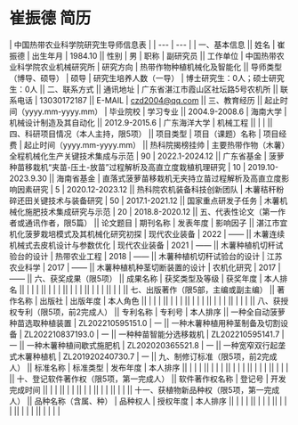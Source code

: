 # 崔振德 简历

| 中国热带农业科学院研究生导师信息表 |
| --- | --- |
| 一、基本信息 || 姓名 | 崔振德 | 出生年月 | 1984.10 || 性别 | 男 | 职称 | 副研究员 || 工作单位 | 中国热带农业科学院农业机械研究所 | 研究方向 | 热带作物种植机械化及智能化 || 导师类型（博导、硕导） | 硕导 | 研究生培养人数（一导） | 博士研究生：0人；硕士研究生：0人 || 二、联系方式 || 通讯地址 | 广东省湛江市霞山区社坛路5号农机所 || 联系电话 | 13030172187 || E-MAIL | czd2004@qq.com || 三、教育经历 || 起止时间（yyyy.mm-yyyy.mm） | 毕业院校 | 学习专业 || 2004.9-2008.6 | 海南大学 | 机械设计制造及其自动化 || 2012.9-2015.6 | 广东海洋大学 | 机械工程 ||  |  |  || 四、科研项目情况（本人主持，限5项） || 项目类型 | 项目（课题）名称 | 项目经费 | 起止时间（yyyy.mm-yyyy.mm） || 热科院揭榜挂帅 | 主要热带作物（木薯）全程机械化生产关键技术集成与示范 | 90 | 2022.1-2024.12 || 广东省基金 | 菠萝种苗移栽机“夹苗-压土-放苗”过程解析及高直立度栽植机理研究 | 10 | 2019.10-2023.9.30 || 海南省基金 | 直落式菠萝苗移栽机无夹持立苗过程解析及高直立度影响因素研究 | 5 | 2020.12-2023.12 || 热科院农机装备科技创新团队 | 木薯秸秆粉碎还田关键技术与装备研究 | 50 | 2017.1-2021.12 || 国家重点研发子任务 | 木薯机械化施肥技术集成研究与示范 | 20 | 2018.8-2020.12 || 五、代表性论文（第一作者或通讯作者，限5篇） || 论文题目 | 期刊名称 | 发表年度 | 影响因子 || 湛江市宜机化菠萝栽培模式及其机械化研究初探 | 现代农业装备 | 2022 | —— || 木薯连续机械式去皮机设计与参数优化 | 现代农业装备 | 2021 | —— || 木薯种植机切秆试验台的设计 | 热带农业工程 | 2018 | —— || 木薯种植机切秆试验台的设计 | 江苏农业科学 | 2017 | —— || 木薯种植机种茎切断装置的设计 | 农机化研究 | 2017 | —— || 六、获奖成果（限5项） || 成果名称 | 获奖类型及等级 | 获奖年度 | 本人排名 ||  |  |  |  ||  |  |  |  ||  |  |  |  ||  |  |  |  ||  |  |  || 七、出版著作（限5部，主编或副主编） || 著作名称 | 出版社 | 出版年度 | 本人角色 ||  |  |  |  ||  |  |  |  ||  |  |  |  ||  |  |  |  ||  |  |  |  || 八、获授权专利（限5项，前2完成人） || 专利名称 | 专利号 | 本人排序 || 一种全自动菠萝种苗选取种植装置 | ZL202210595151.0 | 一 || 一种木薯种植用种茎制备及切割设备 | ZL202210837193.0 | 一 || 一种种苗智能分选移栽机 | ZL202210595141.7 | 一 || 一种木薯种植间歇式施肥机 | ZL202020365521.8 | 一 || 一种宽窄双行起垄式木薯种植机 | ZL201920240730.7 | 一 || 九、制修订标准（限5项，前2完成人） || 标准名称 | 标准类型 | 发布年度 | 本人排序 ||  |  |  |  ||  |  |  |  ||  |  |  |  ||  |  |  |  ||  |  |  |  || 十、登记软件著作权（限5项，第一完成人） || 软件著作权名称 | 登记号 | 开发完成时间 ||  |  |  ||  |  |  ||  |  |  ||  |  |  ||  |  |  || 十一、获植物新品种权（限5项，第一完成人） || 品种名称（含属、种） | 品种权人 | 授权年度 | 本人排序 ||  |  |  |  ||  |  |  |  ||  |  |  |  ||  |  |  |  ||  |  |  |  |
